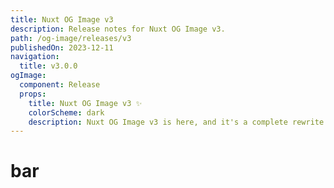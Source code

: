 ```yaml
---
title: Nuxt OG Image v3
description: Release notes for Nuxt OG Image v3.
path: /og-image/releases/v3
publishedOn: 2023-12-11
navigation:
  title: v3.0.0
ogImage:
  component: Release
  props:
    title: Nuxt OG Image v3 ✨
    colorScheme: dark
    description: Nuxt OG Image v3 is here, and it's a complete rewrite of the module to improve stability and DX. I think you're going to love it!
---
```


# bar
